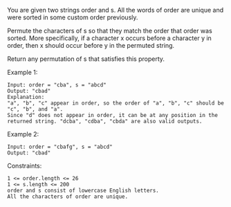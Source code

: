 You are given two strings order and s. All the words of order are unique and were sorted in some custom order previously.

Permute the characters of s so that they match the order that order was sorted. More specifically, if a character x occurs before a character y in order, then x should occur before y in the permuted string.

Return any permutation of s that satisfies this property.

Example 1:

    Input: order = "cba", s = "abcd"
    Output: "cbad"
    Explanation:
    "a", "b", "c" appear in order, so the order of "a", "b", "c" should be "c", "b", and "a".
    Since "d" does not appear in order, it can be at any position in the returned string. "dcba", "cdba", "cbda" are also valid outputs.

Example 2:

    Input: order = "cbafg", s = "abcd"
    Output: "cbad"

Constraints:

    1 <= order.length <= 26
    1 <= s.length <= 200
    order and s consist of lowercase English letters.
    All the characters of order are unique.
